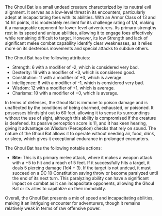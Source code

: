 The Ghoul Bat is a small undead creature characterized by its neutral evil alignment. It serves as a low-level threat in its encounters, particularly adept at incapacitating foes with its abilities. With an Armor Class of 13 and 14 hit points, it is moderately resilient for its challenge rating of 1/4, making it a manageable opponent for lower-level adventurers. Its primary strengths rest in its speed and unique abilities, allowing it to engage foes effectively while remaining difficult to target. However, its low Strength and lack of significant melee combat capability identify clear weaknesses, as it relies more on its dexterous movements and special attacks to subdue others. 

The Ghoul Bat has the following attributes: 
- Strength: 6 with a modifier of -2, which is considered very bad.
- Dexterity: 16 with a modifier of +3, which is considered good.
- Constitution: 11 with a modifier of +0, which is average.
- Intelligence: 8 with a modifier of -1, which is considered very bad.
- Wisdom: 12 with a modifier of +1, which is average.
- Charisma: 10 with a modifier of +0, which is average.

In terms of defenses, the Ghoul Bat is immune to poison damage and is unaffected by the conditions of being charmed, exhausted, or poisoned. It possesses blindsight out to 60 feet, allowing it to sense its surroundings without the use of sight, although this ability is compromised if the creature is deafened. Its passive perception score is 11, and it has keen hearing, giving it advantage on Wisdom (Perception) checks that rely on sound. The nature of the Ghoul Bat allows it to operate without needing air, food, drink, or sleep, which gives it exceptional endurance in prolonged encounters.

The Ghoul Bat has the following notable actions:
- **Bite:** This is its primary melee attack, where it makes a weapon attack with a +5 to hit and a reach of 5 feet. If it successfully hits a target, it deals 5 piercing damage (1d4 + 3). If the target is not undead, it must succeed on a DC 10 Constitution saving throw or become paralyzed until the end of its next turn. This paralyzing ability can have a significant impact on combat as it can incapacitate opponents, allowing the Ghoul Bat or its allies to capitalize on their immobility.

Overall, the Ghoul Bat presents a mix of speed and incapacitating abilities, making it an intriguing encounter for adventurers, though it remains relatively weak in terms of raw offensive power.